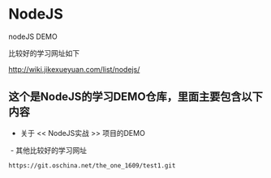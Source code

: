 # NodeJS

 nodeJS DEMO
 
 比较好的学习网址如下
 
 http://wiki.jikexueyuan.com/list/nodejs/
 
 
## 这个是NodeJS的学习DEMO仓库，里面主要包含以下内容

  - 关于 << NodeJS实战 >> 项目的DEMO

  - 其他比较好的学习网址
  
    https://git.oschina.net/the_one_1609/test1.git

